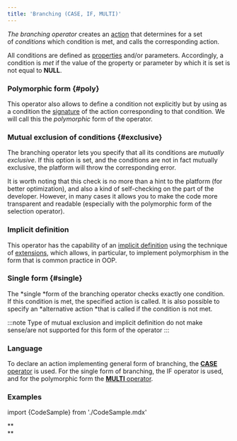 ```yaml
---
title: 'Branching (CASE, IF, MULTI)'
---
```


*The branching operator* creates an [action](Actions.md) that determines for a set of *conditions* which condition is met, and calls the corresponding action.

All conditions are defined as [properties](Properties.md) and/or parameters. Accordingly, a condition is *met* if the value of the [p](Properties.md)roperty or parameter by which it is set is not equal to **NULL**.

### Polymorphic form {#poly}

This operator also allows to define a condition not explicitly but by using as a condition the [signature](Property_signature_CLASS_.md) of the action corresponding to that condition. We will call this the *polymorphic* form of the operator.

### Mutual exclusion of conditions {#exclusive}

The branching operator lets you specify that all its conditions are *mutually exclusive*. If this option is set, and the conditions are not in fact mutually exclusive, the platform will throw the corresponding error.

It is worth noting that this check is no more than a hint to the platform (for better optimization), and also a kind of self-checking on the part of the developer. However, in many cases it allows you to make the code more transparent and readable (especially with the polymorphic form of the selection operator).

### Implicit definition

This operator has the capability of an [implicit definition](Action_extension.md) using the technique of [extensions](Extensions.md), which allows, in particular, to implement polymorphism in the form that is common practice in OOP.

### Single form {#single}

The *single *form of the branching operator checks exactly one condition. If this condition is met, the specified action is called. It is also possible to specify an *alternative action *that is called if the condition is not met.


:::note
Type of mutual exclusion and implicit definition do not make sense/are not supported for this form of the operator
:::

### Language

To declare an action implementing general form of branching, the [**CASE** operator](CASE_operator_action_.md) is used. For the single form of branching, the IF operator is used, and for the polymorphic form the [**MULTI** operator](MULTI_operator_action_.md). 

### Examples

import {CodeSample} from './CodeSample.mdx'

<CodeSample url="https://documentation.lsfusion.org/sample?file=ActionSample&block=case"/>


<CodeSample url="https://documentation.lsfusion.org/sample?file=ActionSample&block=ifthena"/>


<CodeSample url="https://documentation.lsfusion.org/sample?file=ActionSample&block=multi"/>

  

**  
**
